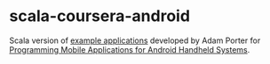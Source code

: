 scala-coursera-android
======================

Scala version of [example applications](https://github.com/aporter/coursera-android) developed by Adam Porter for [Programming Mobile Applications for Android Handheld Systems](https://www.coursera.org/course/androidpart1). 
